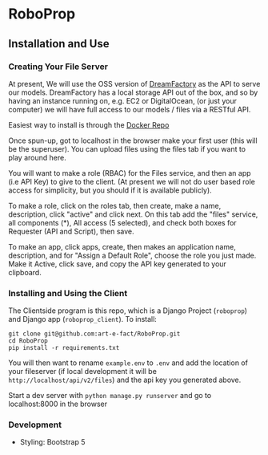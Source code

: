 # RoboProp

## Installation and Use

### Creating Your File Server

At present, We will use the OSS version of [DreamFactory](https://github.com/dreamfactorysoftware/dreamfactory) as the API to serve our models. DreamFactory has a local storage API out of the box, and so by having an instance running on, e.g. EC2 or DigitalOcean, (or just your computer) we will have full access to our models / files via a RESTful API.

Easiest way to install is through the [Docker Repo](https://github.com/dreamfactorysoftware/df-docker)

Once spun-up, got to localhost in the browser make your first user (this will be the superuser). You can upload files using the files tab if you want to play around here.

You will want to make a role (RBAC) for the Files service, and then an app (i.e API Key) to give to the client. (At present we will not do user based role access for simplicity, but you should if it is available publicly).

To make a role, click on the roles tab, then create, make a name, description, click "active" and click next. On this tab add the "files" service, all components (*), All access (5 selected), and check both boxes for Requester (API and Script), then save.

To make an app, click apps, create, then makes an application name, description, and for "Assign a Default Role", choose the role you just made. Make it Active, click save, and copy the API key generated to your clipboard.

### Installing and Using the Client

The Clientside program is this repo, which is a Django Project (`roboprop`) and Django app (`roboprop_client`). To install:

```
git clone git@github.com:art-e-fact/RoboProp.git
cd RoboProp
pip install -r requirements.txt
```

You will then want to rename `example.env` to `.env` and add the location of your fileserver (if local development it will be `http://localhost/api/v2/files`) and the api key you generated above.

Start a dev server with `python manage.py runserver` and go to localhost:8000 in the browser

### Development

* Styling: Bootstrap 5